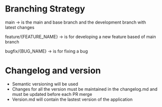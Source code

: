 # Branching Strategy

main -> is the main and base branch and the development branch with latest changes

feature/{FEATURE_NAME} -> is for developing a new feature based of main branch

bugfix/{BUG_NAME} -> is for fixing a bug

# Changelog and version

* Semantic versioning will be used
* Changes for all the version must be maintained in the changelog.md and must be updated before each PR merge
* Version.md will contain the lastest version of the application
